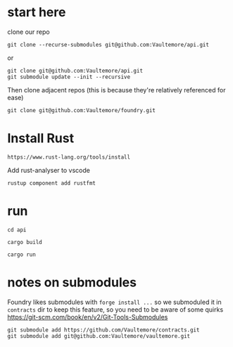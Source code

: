 # start here

clone our repo

    git clone --recurse-submodules git@github.com:Vaultemore/api.git

or

    git clone git@github.com:Vaultemore/api.git
    git submodule update --init --recursive

Then clone adjacent repos (this is because they're relatively referenced for ease)

    git clone git@github.com:Vaultemore/foundry.git



# Install Rust

    https://www.rust-lang.org/tools/install

Add rust-analyser to vscode

    rustup component add rustfmt


# run

    cd api

    cargo build

    cargo run

# notes on submodules

Foundry likes submodules with `forge install ...` so we submoduled it in `contracts` dir to keep this feature, so you need to be aware of some quirks https://git-scm.com/book/en/v2/Git-Tools-Submodules

    git submodule add https://github.com/Vaultemore/contracts.git
    git submodule add git@github.com:Vaultemore/vaultemore.git
